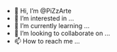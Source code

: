 - 👋 Hi, I’m @PiZzArte
- 👀 I’m interested in ...
- 🌱 I’m currently learning ...
- 💞️ I’m looking to collaborate on ...
- 📫 How to reach me ...

<!---
PiZzArte/PiZzArte is a ✨ special ✨ repository because its `README.md` (this file) appears on your GitHub profile.
You can click the Preview link to take a look at your changes.
--->

